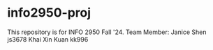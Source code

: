 # info2950-proj
This repository is for INFO 2950 Fall '24.
Team Member:
Janice Shen js3678
Khai Xin Kuan kk996
